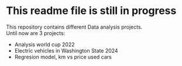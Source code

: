 # This readme file is still in progress
This repository contains different Data analysis projects.</br>
Until now are 3 projects:
* Analysis world cup 2022
* Electric vehicles in Washington State 2024
* Regresion model, km vs price used cars
